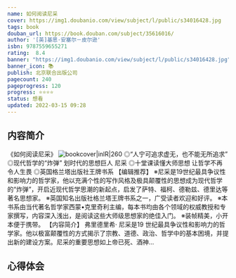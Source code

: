 ```yaml
---
name: 如何阅读尼采
cover: https://img1.doubanio.com/view/subject/l/public/s34016428.jpg
tags: book
douban_url: https://book.douban.com/subject/35616016/
author: '[英]基思·安塞尔－皮尔逊'
isbn: 9787559655271
rating:  8.4 
banner: "https://img1.doubanio.com/view/subject/l/public/s34016428.jpg"
banner_icon: 📚
publish: 北京联合出版公司
pagecount: 240
pageprogress: 120
progress: ⭐⭐⭐⭐
status: 想看
updated: 2022-03-15 09:28
---
```

## 内容简介
《如何阅读尼采》
![bookcover|inlR|260](https://img1.doubanio.com/view/subject/l/public/s34016428.jpg)
◎“人宁可追求虚无，也不能无所追求”
◎现代哲学的“炸弹” 划时代的思想巨人 尼采
◎十堂课读懂大师思想  让哲学不再令人生畏
◎英国格兰塔出版社王牌书系
【编辑推荐】
※尼采是19世纪最具争议性和影响力的哲学家，他以充满个性的写作风格及极具颠覆性的思想成为现代哲学的“炸弹”，开启近现代哲学思潮的新起点，启发了萨特、福柯、德勒兹、德里达等著名思想家。
※英国知名出版社格兰塔王牌书系之一，广受读者欢迎和好评。
※本书系由当代著名哲学家西蒙•克里奇利主编，每本书均由各个领域的权威教授和专家撰写，内容深入浅出，是阅读这些大师级思想家的绝佳入门。
※装帧精美，小开本便于携带。
【内容简介】
弗里德里希· 尼采是19 世纪最具争议性和影响力的哲学家。他以极富颠覆性的方式揭示了宗教、道德、政治、哲学中的基本困境，并提出新的建设方案。尼采的重要思想如上帝已死、酒神...

## 心得体会
